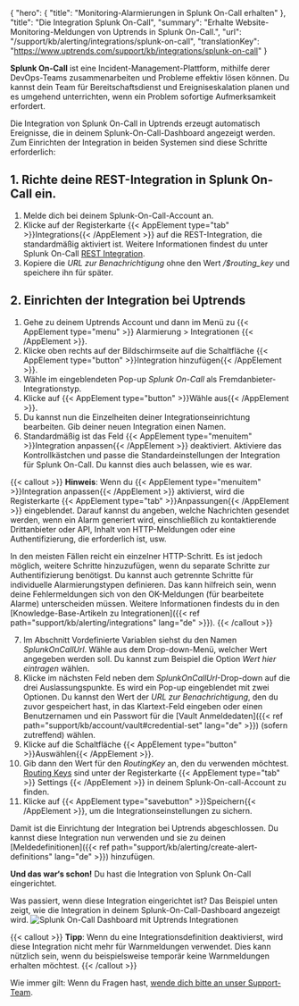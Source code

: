 {
  "hero": {
    "title": "Monitoring-Alarmierungen in Splunk On-Call erhalten"
  }, 
  "title": "Die Integration Splunk On-Call",
  "summary": "Erhalte Website-Monitoring-Meldungen von Uptrends in Splunk On-Call.",
  "url": "/support/kb/alerting/integrations/splunk-on-call",
  "translationKey": "https://www.uptrends.com/support/kb/integrations/splunk-on-call" 
}

**Splunk On-Call** ist eine Incident-Management-Plattform, mithilfe derer DevOps-Teams zusammenarbeiten und Probleme effektiv lösen können. Du kannst dein Team für Bereitschaftsdienst und Ereigniseskalation planen und es umgehend unterrichten, wenn ein Problem sofortige Aufmerksamkeit erfordert.

Die Integration von Splunk On-Call in Uptrends erzeugt automatisch Ereignisse, die in deinem Splunk-On-Call-Dashboard angezeigt werden. Zum Einrichten der Integration in beiden Systemen sind diese Schritte erforderlich:

## 1. Richte deine REST-Integration in Splunk On-Call ein.
1. Melde dich bei deinem Splunk-On-Call-Account an.
2. Klicke auf der Registerkarte {{< AppElement type="tab" >}}Integrations{{< /AppElement >}} auf die REST-Integration, die standardmäßig aktiviert ist. Weitere Informationen findest du unter Splunk On-Call [REST Integration](https://help.victorops.com/knowledge-base/rest-endpoint-integration-guide/).
3. Kopiere die *URL zur Benachrichtigung* ohne den Wert */$routing_key* und speichere ihn für später.

## 2. Einrichten der Integration bei Uptrends
1. Gehe zu deinem Uptrends Account und dann im Menü zu {{< AppElement type="menu" >}} Alarmierung > Integrationen {{< /AppElement >}}.
2. Klicke oben rechts auf der Bildschirmseite auf die Schaltfläche {{< AppElement type="button" >}}Integration hinzufügen{{< /AppElement >}}.
3. Wähle im eingeblendeten Pop-up *Splunk On-Call* als Fremdanbieter-Integrationstyp.
4. Klicke auf {{< AppElement type="button" >}}Wähle aus{{< /AppElement >}}.
5. Du kannst nun die Einzelheiten deiner Integrationseinrichtung bearbeiten. Gib deiner neuen Integration einen Namen.
6. Standardmäßig ist das Feld {{< AppElement type="menuitem" >}}Integration anpassen{{< /AppElement >}} deaktiviert. Aktiviere das Kontrollkästchen und passe die Standardeinstellungen der Integration für Splunk On-Call. Du kannst dies auch belassen, wie es war.

{{< callout >}}
**Hinweis**: Wenn du {{< AppElement type="menuitem" >}}Integration anpassen{{< /AppElement >}} aktivierst, wird die Registerkarte {{< AppElement type="tab" >}}Anpassungen{{< /AppElement >}} eingeblendet. Darauf kannst du angeben, welche Nachrichten gesendet werden, wenn ein Alarm generiert wird, einschließlich zu kontaktierende Drittanbieter oder API, Inhalt von HTTP-Meldungen oder eine Authentifizierung, die erforderlich ist, usw.

In den meisten Fällen reicht ein einzelner HTTP-Schritt. Es ist jedoch möglich, weitere Schritte hinzuzufügen, wenn du separate Schritte zur Authentifizierung benötigst. Du kannst auch getrennte Schritte für individuelle Alarmierungstypen definieren. Das kann hilfreich sein, wenn deine Fehlermeldungen sich von den OK-Meldungen (für bearbeitete Alarme) unterscheiden müssen. Weitere Informationen findests du in den [Knowledge-Base-Artikeln zu Integrationen]({{< ref path="support/kb/alerting/integrations" lang="de" >}}).
{{< /callout >}}



7. Im Abschnitt Vordefinierte Variablen siehst du den Namen *SplunkOnCallUrl*. Wähle aus dem Drop-down-Menü, welcher Wert angegeben werden soll. Du kannst zum Beispiel die Option *Wert hier eintragen* wählen.
8. Klicke im nächsten Feld neben dem *SplunkOnCallUrl*-Drop-down auf die drei Auslassungspunkte. Es wird ein Pop-up eingeblendet mit zwei Optionen. Du kannst den Wert der *URL zur Benachrichtigung*, den du zuvor gespeichert hast, in das Klartext-Feld eingeben oder einen Benutzernamen und ein Passwort für die [Vault Anmeldedaten]({{< ref path="support/kb/account/vault#credential-set" lang="de" >}}) (sofern zutreffend) wählen.
9. Klicke auf die Schaltfläche {{< AppElement type="button" >}}Auswählen{{< /AppElement >}}.
10. Gib dann den Wert für den *RoutingKey* an, den du verwenden möchtest. [Routing Keys](https://help.victorops.com/knowledge-base/routing-keys/) sind unter der Registerkarte {{< AppElement type="tab" >}} Settings {{< /AppElement >}} in deinem Splunk-On-call-Account zu finden.
11. Klicke auf {{< AppElement type="savebutton" >}}Speichern{{< /AppElement >}}, um die Integrationseinstellungen zu sichern.

Damit ist die Einrichtung der Integration bei Uptrends abgeschlossen. Du kannst diese Integration nun verwenden und sie zu deinen [Meldedefinitionen]({{< ref path="support/kb/alerting/create-alert-definitions" lang="de" >}}) hinzufügen.

**Und das war‘s schon!** Du hast die Integration von Splunk On-Call eingerichtet.

Was passiert, wenn diese Integration eingerichtet ist? Das Beispiel unten zeigt, wie die Integration in deinem Splunk-On-Call-Dashboard angezeigt wird.
![Splunk On-Call Dashboard mit Uptrends Integrationen](/img/content/scr_integration-splunk-on-call.min.png)

{{< callout >}}
**Tipp**: Wenn du eine Integrationsdefinition deaktivierst, wird diese Integration nicht mehr für Warnmeldungen verwendet. Dies kann nützlich sein, wenn du beispielsweise temporär keine Warnmeldungen erhalten möchtest.
{{< /callout >}}

Wie immer gilt: Wenn du Fragen hast, [wende dich bitte an unser Support-Team](/contact).

